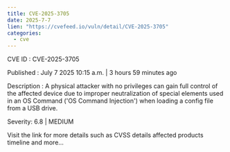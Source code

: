 ```yaml
--- 
title: CVE-2025-3705
date: 2025-7-7
lien: "https://cvefeed.io/vuln/detail/CVE-2025-3705"
categories:
  - cve
---
```


CVE ID : CVE-2025-3705

Published :  July 7
2025
10:15 a.m. | 3 hours
59 minutes ago

Description : A physical attacker with no privileges can gain full control of the affected device due to improper neutralization of special elements used in an OS Command ('OS Command Injection') when loading a config file from a USB drive.

Severity: 6.8 | MEDIUM

Visit the link for more details
such as CVSS details
affected products
timeline
and more...
